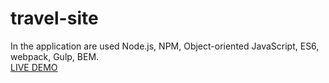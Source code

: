 # travel-site
In the application are used Node.js, NPM, Object-oriented JavaScript, ES6, webpack, Gulp, BEM.
<br>
<a href="https://peter-85.github.io/travel-site/">LIVE DEMO</a>
